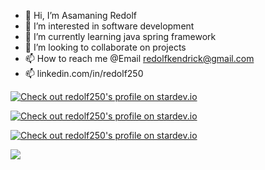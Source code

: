 - 👋 Hi, I’m Asamaning Redolf
- 👀 I’m interested in software development
- 🌱 I’m currently learning java spring framework
- 💞️ I’m looking to collaborate on projects
- 📫 How to reach me @Email redolfkendrick@gmail.com
- 📫 linkedin.com/in/redolf250

[![Check out redolf250's profile on stardev.io](https://stardev.io/developers/redolf250/badge/languages/country.svg)](https://stardev.io/developers/redolf250)

[![Check out redolf250's profile on stardev.io](https://stardev.io/developers/redolf250/badge/languages/global.svg)](https://stardev.io/developers/redolf250)

[![Check out redolf250's profile on stardev.io](https://stardev.io/developers/redolf250/badge/languages/locality.svg)](https://stardev.io/developers/redolf250)

![](https://komarev.com/ghpvc/?username=yourusername&color=green)

